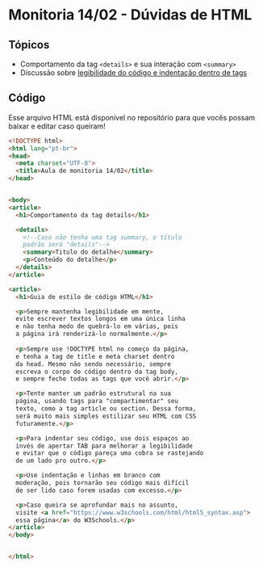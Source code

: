 # Monitoria 14/02 - Dúvidas de HTML

## Tópicos

-  Comportamento da tag `<details>` e sua interação com `<summary>`
-  Discussão sobre [legibilidade do código e indentação dentro de tags](https://www.w3schools.com/html/html5_syntax.asp)

## Código

Esse arquivo HTML está disponível no repositório para que vocês possam baixar e editar caso queiram!

```html
<!DOCTYPE html>
<html lang="pt-br">
<head>
  <meta charset="UTF-8">
  <title>Aula de monitoria 14/02</title>
</head>


<body>
<article>
  <h1>Comportamento da tag details</h1>

  <details>
    <!--Caso não tenha uma tag summary, o título
    padrão será "details"-->
    <summary>Titulo do detalhe</summary>
    <p>Conteúdo do detalhe</p>
  </details>
</article>

<article>
  <h1>Guia de estilo de código HTML</h1>

  <p>Sempre mantenha legibilidade em mente,
  evite escrever textos longos em uma única linha
  e não tenha medo de quebrá-lo em várias, pois
  a página irá renderizá-lo normalmente.</p>
  
  <p>Sempre use !DOCTYPE html no começo da página,
  e tenha a tag de title e meta charset dentro
  da head. Mesmo não sendo necessário, sempre 
  escreva o corpo do código dentro da tag body, 
  e sempre feche todas as tags que você abrir.</p>

  <p>Tente manter um padrão estrutural na sua
  página, usando tags para "compartimentar" seu
  texto, como a tag article ou section. Dessa forma, 
  será muito mais simples estilizar seu HTML com CSS
  futuramente.</p>

  <p>Para indentar seu código, use dois espaços ao
  invés de apertar TAB para melhorar a legibilidade
  e evitar que o código pareça uma cobra se rastejando
  de um lado pro outro.</p>

  <p>Use indentação e linhas em branco com
  moderação, pois tornarão seu código mais difícil
  de ser lido caso forem usadas com excesso.</p>

  <p>Caso queira se aprofundar mais no assunto,
  visite <a href="https://www.w3schools.com/html/html5_syntax.asp">
  essa página</a> do W3Schools.</p>
</article>
</body>


</html>


```
